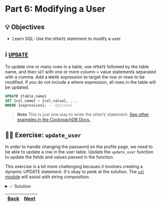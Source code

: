 # Part 6: Modifying a User

## 💡 Objectives

- Learn SQL: Use the `UPDATE` statement to modify a user

## ℹ️ [`UPDATE`](https://www.cockroachlabs.com/docs/stable/update.html)

To update one or many rows in a table, use `UPDATE` followed by the table name, and then `SET` with one or more column = value statements separated with a comma. Add a `WHERE` expression to target the row or rows to be modified. If you do not include a where expression, all rows in the table will be updated.

```SQL
UPDATE {table_name}
SET {col_name} = {col_value}, ...
WHERE {expression}; -- Optional
```

> **Note**
> This is just one way to write the `UPDATE` statement. [See other examples in the CockroachDB Docs.](https://www.cockroachlabs.com/docs/stable/update.html#update-multiple-columns-in-a-single-row)

## 🧑‍💻 Exercise: `update_user`

In order to handle changing the password on the profile page, we need to be able to update a row in the user table. Update the `update_user` function to update the fields and values passed in the function.

This exercise is a bit more challenging becaues it involves creating a dynamic UPDATE statement. It's okay to peek at the solution. The [`sql` module](https://www.psycopg.org/psycopg3/docs/api/sql.html#module-psycopg.sql) will assist with string composition.

<details> 
<br>
<summary>✅ Solution</summary>

```python
def update_user(user_id: str, user: UserUpdate, db: Connection) -> User:
    user_id = UUID(user_id)
    if user.password is not None:
        user.password_hash = hash_password(user.password)
        user.password = None
    user_dict = user.dict(exclude_none=True)
    query = sql.SQL("UPDATE users SET {data} WHERE id={id};").format(
        data=sql.SQL(", ").join(
            sql.Composed([sql.Identifier(k), sql.SQL(" = "), sql.Placeholder(k)])
            for k in user_dict.keys()
        ),
        id=user_id,
    )
    db.execute(query, user_dict)
    user = get_user_by_id(user_id, db)
    return

```

> **_Note_**
> This solution uses a list comprehension but could also be done with a for loop. There are many correct ways to solve this.

</details>

| [Back](part-5.md) | [Next](part-7.md) |
| ----------------- | ----------------- |
